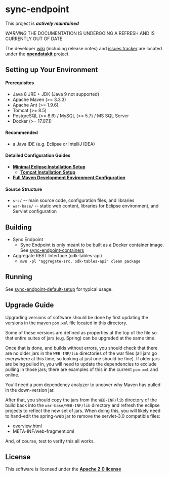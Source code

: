 # sync-endpoint

This project is __*actively maintained*__

*WARNING* THE DOCUMENTATION IS UNDERGOING A REFRESH AND IS CURRENTLY OUT OF DATE

The developer [wiki](https://github.com/opendatakit/opendatakit/wiki) (including release notes) and
[issues tracker](https://github.com/opendatakit/opendatakit/issues) are located under
the [**opendatakit**](https://github.com/opendatakit/opendatakit) project.

## Setting up Your Environment

#### Prerequisites

 - Java 8 JRE + JDK (Java 9 not supported)
 - Apache Maven (>= 3.3.3)
 - Apache Ant (>= 1.9.6)
 - Tomcat (>= 8.5)
 - PostgreSQL (>= 8.6) / MySQL (>= 5.7) / MS SQL Server
 - Docker (>= 17.07.1)

#### Recommended 
 
 - a Java IDE (e.g. Eclipse or IntelliJ IDEA)

#### Detailed Configuration Guides

 - [**Minimal Eclipse Installation Setup**](docs/eclipse.md)
   - [**Tomcat Installation Setup**](docs/tomcat.md)
 - [**Full Maven Development Environment Configuration**](docs/maven-full.md)

#### Source Structure

 - `src/`  -- main source code, configuration files, and libraries
 - `war-base/` -- static web content, libraries for Eclipse environment, and Servlet configuration

## Building 

 - Sync Endpoint
   - Sync Endpoint is only meant to be built as a Docker container image. See [sync-endpoint-containers](https://github.com/opendatakit/sync-endpoint-containers)
 - Aggregate REST Interface (odk-tables-api)
   - `mvn -pl "aggregate-src, odk-tables-api" clean package`

## Running

See [sync-endpoint-default-setup](https://github.com/opendatakit/sync-endpoint-default-setup) for typical usage.

## Upgrade Guide

Upgrading versions of software should be done by first updating
the versions in the maven `pom.xml` file located in this directory.

Some of these versions are defined as properties at the top of the 
file so that entire suites of jars (e.g. Spring) can
be upgraded at the same time.

Once that is done, and builds without errors, you should
check that there are no older jars in the `WEB-INF/lib` directories
of the war files (all jars go everywhere at this time, so looking 
at just one should be fine).  If older jars are being pulled in, you
will need to update the dependencies to exclude pulling in those jars;
there are examples of this in the current `pom.xml` and online.

You'll need a pom dependency analyzer to uncover why Maven has
pulled in the down-version jar.

After that, you should copy the jars from the `WEB-INF/lib` directory 
of the build back into the `war-base/WEB-INF/lib`
directory and refresh the eclipse projects to reflect the new set
of jars.  When doing this, you will likely need to hand-edit the 
spring-web jar to remove the servlet-3.0 compatible files:

 - overview.html
 - META-INF/web-fragment.xml

And, of course, test to verify this all works.

## License

This software is licensed under the [**Apache 2.0 license**](http://www.apache.org/licenses/LICENSE-2.0)

